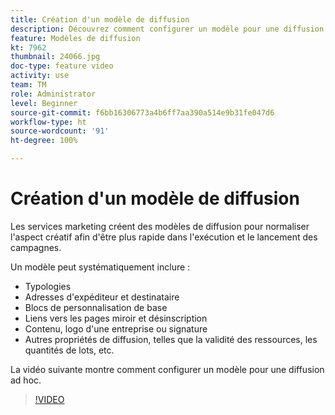 ```yaml
---
title: Création d'un modèle de diffusion
description: Découvrez comment configurer un modèle pour une diffusion ad hoc.
feature: Modèles de diffusion
kt: 7962
thumbnail: 24066.jpg
doc-type: feature video
activity: use
team: TM
role: Administrator
level: Beginner
source-git-commit: f6bb16306773a4b6ff7aa390a514e9b31fe047d6
workflow-type: ht
source-wordcount: '91'
ht-degree: 100%

---
```



# Création d&#39;un modèle de diffusion

Les services marketing créent des modèles de diffusion pour normaliser l&#39;aspect créatif afin d&#39;être plus rapide dans l&#39;exécution et le lancement des campagnes.

Un modèle peut systématiquement inclure :

* Typologies
* Adresses d&#39;expéditeur et destinataire
* Blocs de personnalisation de base
* Liens vers les pages miroir et désinscription
* Contenu, logo d&#39;une entreprise ou signature
* Autres propriétés de diffusion, telles que la validité des ressources, les quantités de lots, etc.

La vidéo suivante montre comment configurer un modèle pour une diffusion ad hoc.

>[!VIDEO](https://video.tv.adobe.com/v/24066?quality=12)
